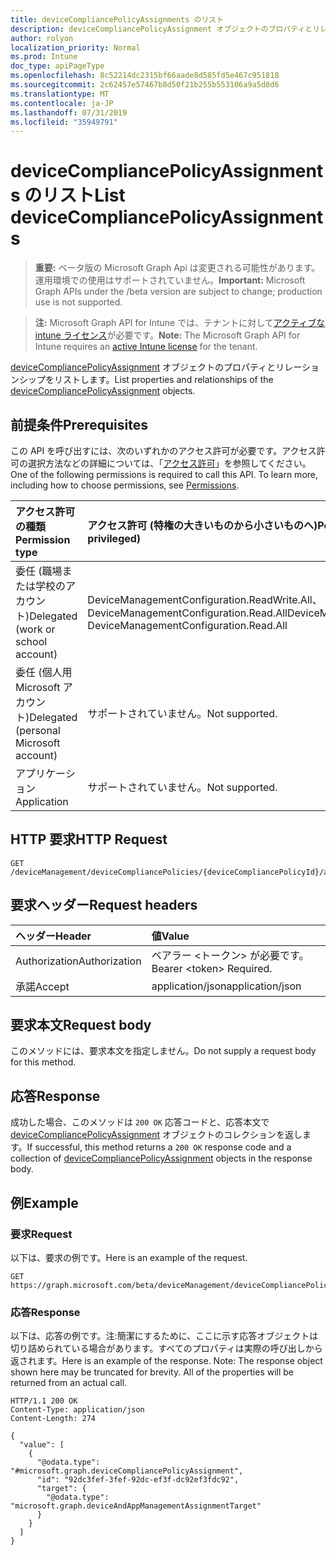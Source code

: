 ```yaml
---
title: deviceCompliancePolicyAssignments のリスト
description: deviceCompliancePolicyAssignment オブジェクトのプロパティとリレーションシップをリストします。
author: rolyon
localization_priority: Normal
ms.prod: Intune
doc_type: apiPageType
ms.openlocfilehash: 8c52214dc2315bf66aade8d585fd5e467c951818
ms.sourcegitcommit: 2c62457e57467b8d50f21b255b553106a9a5d8d6
ms.translationtype: MT
ms.contentlocale: ja-JP
ms.lasthandoff: 07/31/2019
ms.locfileid: "35949791"
---
```

# <a name="list-devicecompliancepolicyassignments"></a><span data-ttu-id="b15fb-103">deviceCompliancePolicyAssignments のリスト</span><span class="sxs-lookup"><span data-stu-id="b15fb-103">List deviceCompliancePolicyAssignments</span></span>

> <span data-ttu-id="b15fb-104">**重要:** ベータ版の Microsoft Graph Api は変更される可能性があります。運用環境での使用はサポートされていません。</span><span class="sxs-lookup"><span data-stu-id="b15fb-104">**Important:** Microsoft Graph APIs under the /beta version are subject to change; production use is not supported.</span></span>

> <span data-ttu-id="b15fb-105">**注:** Microsoft Graph API for Intune では、テナントに対して[アクティブな intune ライセンス](https://go.microsoft.com/fwlink/?linkid=839381)が必要です。</span><span class="sxs-lookup"><span data-stu-id="b15fb-105">**Note:** The Microsoft Graph API for Intune requires an [active Intune license](https://go.microsoft.com/fwlink/?linkid=839381) for the tenant.</span></span>

<span data-ttu-id="b15fb-106">[deviceCompliancePolicyAssignment](../resources/intune-deviceconfig-devicecompliancepolicyassignment.md) オブジェクトのプロパティとリレーションシップをリストします。</span><span class="sxs-lookup"><span data-stu-id="b15fb-106">List properties and relationships of the [deviceCompliancePolicyAssignment](../resources/intune-deviceconfig-devicecompliancepolicyassignment.md) objects.</span></span>

## <a name="prerequisites"></a><span data-ttu-id="b15fb-107">前提条件</span><span class="sxs-lookup"><span data-stu-id="b15fb-107">Prerequisites</span></span>
<span data-ttu-id="b15fb-p101">この API を呼び出すには、次のいずれかのアクセス許可が必要です。アクセス許可の選択方法などの詳細については、「[アクセス許可](/graph/permissions-reference)」を参照してください。</span><span class="sxs-lookup"><span data-stu-id="b15fb-p101">One of the following permissions is required to call this API. To learn more, including how to choose permissions, see [Permissions](/graph/permissions-reference).</span></span>

|<span data-ttu-id="b15fb-110">アクセス許可の種類</span><span class="sxs-lookup"><span data-stu-id="b15fb-110">Permission type</span></span>|<span data-ttu-id="b15fb-111">アクセス許可 (特権の大きいものから小さいものへ)</span><span class="sxs-lookup"><span data-stu-id="b15fb-111">Permissions (from most to least privileged)</span></span>|
|:---|:---|
|<span data-ttu-id="b15fb-112">委任 (職場または学校のアカウント)</span><span class="sxs-lookup"><span data-stu-id="b15fb-112">Delegated (work or school account)</span></span>|<span data-ttu-id="b15fb-113">DeviceManagementConfiguration.ReadWrite.All、DeviceManagementConfiguration.Read.All</span><span class="sxs-lookup"><span data-stu-id="b15fb-113">DeviceManagementConfiguration.ReadWrite.All, DeviceManagementConfiguration.Read.All</span></span>|
|<span data-ttu-id="b15fb-114">委任 (個人用 Microsoft アカウント)</span><span class="sxs-lookup"><span data-stu-id="b15fb-114">Delegated (personal Microsoft account)</span></span>|<span data-ttu-id="b15fb-115">サポートされていません。</span><span class="sxs-lookup"><span data-stu-id="b15fb-115">Not supported.</span></span>|
|<span data-ttu-id="b15fb-116">アプリケーション</span><span class="sxs-lookup"><span data-stu-id="b15fb-116">Application</span></span>|<span data-ttu-id="b15fb-117">サポートされていません。</span><span class="sxs-lookup"><span data-stu-id="b15fb-117">Not supported.</span></span>|

## <a name="http-request"></a><span data-ttu-id="b15fb-118">HTTP 要求</span><span class="sxs-lookup"><span data-stu-id="b15fb-118">HTTP Request</span></span>
<!-- {
  "blockType": "ignored"
}
-->
``` http
GET /deviceManagement/deviceCompliancePolicies/{deviceCompliancePolicyId}/assignments
```

## <a name="request-headers"></a><span data-ttu-id="b15fb-119">要求ヘッダー</span><span class="sxs-lookup"><span data-stu-id="b15fb-119">Request headers</span></span>
|<span data-ttu-id="b15fb-120">ヘッダー</span><span class="sxs-lookup"><span data-stu-id="b15fb-120">Header</span></span>|<span data-ttu-id="b15fb-121">値</span><span class="sxs-lookup"><span data-stu-id="b15fb-121">Value</span></span>|
|:---|:---|
|<span data-ttu-id="b15fb-122">Authorization</span><span class="sxs-lookup"><span data-stu-id="b15fb-122">Authorization</span></span>|<span data-ttu-id="b15fb-123">ベアラー &lt;トークン&gt; が必要です。</span><span class="sxs-lookup"><span data-stu-id="b15fb-123">Bearer &lt;token&gt; Required.</span></span>|
|<span data-ttu-id="b15fb-124">承諾</span><span class="sxs-lookup"><span data-stu-id="b15fb-124">Accept</span></span>|<span data-ttu-id="b15fb-125">application/json</span><span class="sxs-lookup"><span data-stu-id="b15fb-125">application/json</span></span>|

## <a name="request-body"></a><span data-ttu-id="b15fb-126">要求本文</span><span class="sxs-lookup"><span data-stu-id="b15fb-126">Request body</span></span>
<span data-ttu-id="b15fb-127">このメソッドには、要求本文を指定しません。</span><span class="sxs-lookup"><span data-stu-id="b15fb-127">Do not supply a request body for this method.</span></span>

## <a name="response"></a><span data-ttu-id="b15fb-128">応答</span><span class="sxs-lookup"><span data-stu-id="b15fb-128">Response</span></span>
<span data-ttu-id="b15fb-129">成功した場合、このメソッドは `200 OK` 応答コードと、応答本文で [deviceCompliancePolicyAssignment](../resources/intune-deviceconfig-devicecompliancepolicyassignment.md) オブジェクトのコレクションを返します。</span><span class="sxs-lookup"><span data-stu-id="b15fb-129">If successful, this method returns a `200 OK` response code and a collection of [deviceCompliancePolicyAssignment](../resources/intune-deviceconfig-devicecompliancepolicyassignment.md) objects in the response body.</span></span>

## <a name="example"></a><span data-ttu-id="b15fb-130">例</span><span class="sxs-lookup"><span data-stu-id="b15fb-130">Example</span></span>

### <a name="request"></a><span data-ttu-id="b15fb-131">要求</span><span class="sxs-lookup"><span data-stu-id="b15fb-131">Request</span></span>
<span data-ttu-id="b15fb-132">以下は、要求の例です。</span><span class="sxs-lookup"><span data-stu-id="b15fb-132">Here is an example of the request.</span></span>
``` http
GET https://graph.microsoft.com/beta/deviceManagement/deviceCompliancePolicies/{deviceCompliancePolicyId}/assignments
```

### <a name="response"></a><span data-ttu-id="b15fb-133">応答</span><span class="sxs-lookup"><span data-stu-id="b15fb-133">Response</span></span>
<span data-ttu-id="b15fb-p102">以下は、応答の例です。注:簡潔にするために、ここに示す応答オブジェクトは切り詰められている場合があります。すべてのプロパティは実際の呼び出しから返されます。</span><span class="sxs-lookup"><span data-stu-id="b15fb-p102">Here is an example of the response. Note: The response object shown here may be truncated for brevity. All of the properties will be returned from an actual call.</span></span>
``` http
HTTP/1.1 200 OK
Content-Type: application/json
Content-Length: 274

{
  "value": [
    {
      "@odata.type": "#microsoft.graph.deviceCompliancePolicyAssignment",
      "id": "92dc3fef-3fef-92dc-ef3f-dc92ef3fdc92",
      "target": {
        "@odata.type": "microsoft.graph.deviceAndAppManagementAssignmentTarget"
      }
    }
  ]
}
```





